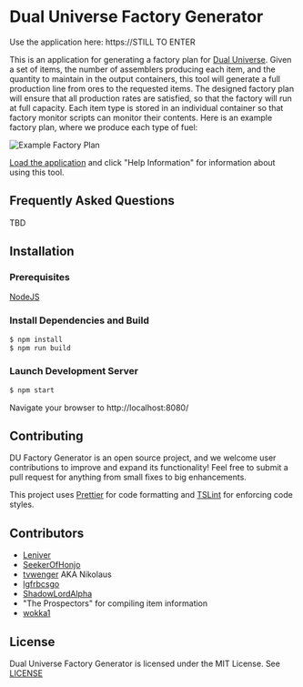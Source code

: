 # Dual Universe Factory Generator

Use the application here: https://STILL TO ENTER

This is an application for generating a factory plan for [Dual
Universe](https://www.dualuniverse.game/). Given a set of items, the
number of assemblers producing each item, and the quantity to maintain
in the output containers, this tool will generate a full production
line from ores to the requested items. The designed factory plan will
ensure that all production rates are satisfied, so that the factory
will run at full capacity. Each item type is stored in an individual
container so that factory monitor scripts can monitor their contents.
Here is an example factory plan, where we produce each type of fuel:

![Example Factory Plan](./src/assets/example-map.svg)

[Load the
application](https://tvwenger.github.io/du-factory-generator/latest/) and
click "Help Information" for information about using this tool.

## Frequently Asked Questions

TBD

## Installation

### Prerequisites

[NodeJS](https://nodejs.org/en/)

### Install Dependencies and Build

```bash
$ npm install
$ npm run build
```

### Launch Development Server

```bash
$ npm start
```

Navigate your browser to http://localhost:8080/

## Contributing

DU Factory Generator is an open source project, and we welcome user
contributions to improve and expand its functionality! Feel free to
submit a pull request for anything from small fixes to big enhancements.

This project uses [Prettier](https://prettier.io/) for code formatting
and [TSLint](https://palantir.github.io/tslint/) for enforcing code
styles.

## Contributors
-   [Leniver](https://github.com/leniver)
-   [SeekerOfHonjo](https://github.com/TheArchitectIO) 
-   [tvwenger](https://github.com/tvwenger) AKA Nikolaus
-   [lgfrbcsgo](https://github.com/lgfrbcsgo)
-   [ShadowLordAlpha](https://github.com/ShadowLordAlpha)
-   "The Prospectors" for compiling item information
-   [wokka1](https://github.com/wokka1)

## License

Dual Universe Factory Generator is licensed under the MIT License.
See [LICENSE](./LICENSE)
